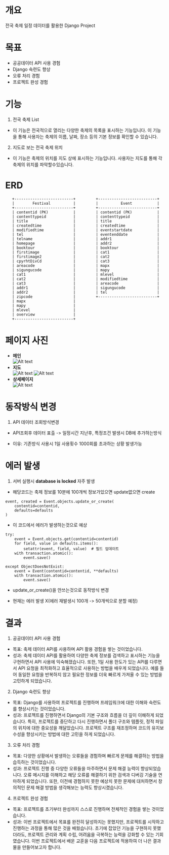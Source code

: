 # 개요  
전국 축제 일정 데이터를 활용한 Django Project

# 목표  
- 공공데이터 API 사용 경험  
- Django 숙련도 향상  
- 오류 처리 경험  
- 프로젝트 완성 경험    

# 기능  
1. 전국 축제 List
- 이 기능은 전국적으로 열리는 다양한 축제의 목록을 표시하는 기능입니다. 이 기능을 통해 사용자는 축제의 이름, 날짜, 장소 등의 기본 정보를 확인할 수 있습니다.

2. 지도로 보는 전국 축제 위치
- 이 기능은 축제의 위치를 지도 상에 표시하는 기능입니다. 사용자는 지도를 통해 각 축제의 위치를 파악할수있습니다.


# ERD
       +--------------------------+         +--------------------------+
       |        Festival          |         |          Event           |
       +--------------------------+         +--------------------------+
       | contentid (PK)           |         | contentid (PK)           |
       | contenttypeid            |         | contenttypeid            |
       | title                    |         | title                    |
       | createdtime              |         | createdtime              |
       | modifiedtime             |         | eventstartdate           |
       | tel                      |         | eventenddate             |
       | telname                  |         | addr1                    |
       | homepage                 |         | addr2                    |
       | booktour                 |         | booktour                 |
       | firstimage               |         | cat1                     |
       | firstimage2              |         | cat2                     |
       | cpyrhtDivCd              |         | cat3                     |
       | areacode                 |         | mapx                     |
       | sigungucode              |         | mapy                     |
       | cat1                     |         | mlevel                   |
       | cat2                     |         | modifiedtime             |
       | cat3                     |         | areacode                 |
       | addr1                    |         | sigungucode              |
       | addr2                    |         | tel                      |
       | zipcode                  |         +--------------------------+
       | mapx                     |
       | mapy                     |
       | mlevel                   |
       | overview                 |
       +--------------------------+

# 페이지 사진
- **메인**  
![Alt text](/README/main.png)
- **지도**  
![Alt text](/README/map.png)
![Alt text](/README/map_1.png)
- **상세페이지**  
![Alt text](/README/detail.png)

# 동작방식 변경

1. API 데이터 조회방식변경

- API조회후 데이터 표출 -> 일정시간 지난후, 특정조건 발생시 DB에 추가하는방식

- 이유: 기존방식 사용시 1일 사용횟수 1000회를 초과하는 상황 발생가능


# 에러 발생
1. 서버 실행시 **database is locked** 자주 발생  

- 해당코드는 축제 정보를 10분에 100개씩 정보가있으면 update없으면 create
```
event, created = Event.objects.update_or_create(
    contentid=contentid,
    defaults=defaults
)
```
- 이 코드에서 에러가 발생하는것으로 예상

```
try:
    event = Event.objects.get(contentid=contentid)
    for field, value in defaults.items():
        setattr(event, field, value)  # 필드 업데이트
    with transaction.atomic():
        event.save()

except ObjectDoesNotExist:
    event = Event(contentid=contentid, **defaults)
    with transaction.atomic():
        event.save()
```
- update_or_create()을 안쓰는것으로 동작방식 변경

- 현재는 에러 발생 X(에러 재발생시 100개 -> 50개씩으로  분할 예정)

# 결과
1. 공공데이터 API 사용 경험  
- 목표: 축제 데이터 API를 사용하며 API 활용 경험을 쌓는 것이었습니다.
- 성과: 축제 데이터 API를 활용하여 다양한 축제 정보를 검색하고 표시하는 기능을 구현하면서 API 사용에 익숙해졌습니다. 또한, 1일 사용 한도가 있는 API를 다루면서 API 요청을 최적화하고 효율적으로 사용하는 방법을 배우게 되었습니다. 예를 들어 동일한 요청을 반복하지 않고 필요한 정보를 더욱 빠르게 가져올 수 있는 방법을 고민하게 되었습니다.

2. Django 숙련도 향상  
- 목표: Django를 사용하여 프로젝트를 진행하며 프레임워크에 대한 이해와 숙련도를 향상시키는 것이었습니다.
- 성과: 프로젝트를 진행하면서 Django의 기본 구조와 흐름을 더 깊이 이해하게 되었습니다. 특히, 프로젝트를 중단하고 다시 진행하면서 폴더 구조와 템플릿, 정적 파일의 위치에 대한 중요성을 깨달았습니다. 프로젝트 구조를 재조정하며 코드의 유지보수성을 향상시키는 방법에 대한 고민을 하게 되었습니다.

3. 오류 처리 경험  
- 목표: 다양한 상황에서 발생하는 오류들을 경험하며 빠르게 문제를 해결하는 방법을 습득하는 것이었습니다.
- 성과: 프로젝트 진행 중 다양한 오류들을 마주하면서 문제 해결 능력이 향상되었습니다. 오류 메시지를 이해하고 해당 오류를 해결하기 위한 검색과 디버깅 기술을 연마하게 되었습니다. 또한, 이전에 경험하지 못한 예상치 못한 문제에 대처하면서 창의적인 문제 해결 방법을 생각해보는 능력도 향상시켰습니다.

4. 프로젝트 완성 경험
- 목표: 프로젝트를 초기부터 완성까지 스스로 진행하며 전체적인 경험을 쌓는 것이었습니다.
- 성과: 이번 프로젝트에서 목표를 완전히 달성하지는 못했지만, 프로젝트를 시작하고 진행하는 과정을 통해 많은 것을 배웠습니다. 초기에 잡았던 기능을 구현하지 못했더라도, 프로젝트 관리와 계획 수립, 어려움을 극복하는 능력을 강화할 수 있는 기회였습니다. 이번 프로젝트에서 배운 교훈을 다음 프로젝트에 적용하여 더 나은 결과물을 만들어보고자 합니다.